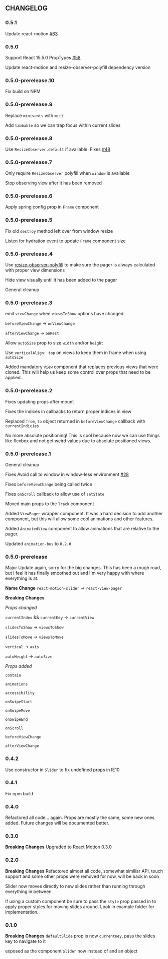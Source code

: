 ## CHANGELOG
### 0.5.1
Update react-motion [#63](https://github.com/souporserious/react-view-pager/pull/63)

### 0.5.0
Support React 15.5.0 PropTypes [#58](https://github.com/souporserious/react-view-pager/pull/58)

Update react-motion and resize-observer-polyfill dependency version

### 0.5.0-prerelease.10
Fix build on NPM

### 0.5.0-prerelease.9
Replace `minivents` with `mitt`

Add `tabbable` so we can trap focus within current slides

### 0.5.0-prerelease.8
Use `ResizeObserver.default` if available. Fixes [#48](https://github.com/souporserious/react-view-pager/issues/48)

### 0.5.0-prerelease.7
Only require `ResizeObserver` polyfill when `window` is available

Stop observing view after it has been removed

### 0.5.0-prerelease.6
Apply spring config prop in `Frame` component

### 0.5.0-prerelease.5
Fix old `destroy` method left over from window resize

Listen for hydration event to update `Frame` component size

### 0.5.0-prerelease.4
Use [resize-observer-polyfill](https://github.com/que-etc/resize-observer-polyfill) to make sure the pager is always calculated with proper view dimensions

Hide view visually until it has been added to the pager

General cleanup

### 0.5.0-prerelease.3
emit `viewChange` when `viewsToShow` options have changed

`beforeViewChange` -> `onViewChange`

`afterViewChange` -> `onRest`

Allow `autoSize` prop to size `width` and/or `height`

Use `verticalAlign: top` on views to keep them in frame when using `autoSize`

Added mandatory `View` component that replaces previous views that were cloned. This will help us keep some control over props that need to be applied.

### 0.5.0-prerelease.2
Fixes updating props after mount

Fixes the indices in callbacks to return proper indices in view

Replaced `from`, `to` object returned in `beforeViewChange` callback with `currentIndicies`

No more absolute positioning! This is cool because now we can use things like flexbox and not get weird values due to absolute positioned views.

### 0.5.0-prerelease.1
General cleanup

Fixes Avoid call to window in window-less environment [#28](https://github.com/souporserious/react-view-pager/pull/28)

Fixes `beforeViewChange` being called twice

Fixes `onScroll` callback to allow use of `setState`

Moved main props to the `Track` component

Added `ViewPager` wrapper component. It was a hard decision to add another component, but this will allow some cool animations and other features.

Added `AnimatedView` component to allow animations that are relative to the pager.

Updated `animation-bus` to `0.2.0`

### 0.5.0-prerelease
Major Update again, sorry for the big changes. This has been a rough road, but I feel it has finally smoothed out and I'm very happy with where everything is at.

**Name Change**
`react-motion-slider` -> `react-view-pager`

**Breaking Changes**

*Props changed*

`currentIndex` && `currentKey` -> `currentView`

`slidesToShow` -> `viewsToShow`

`slidesToMove` -> `viewsToMove`

`vertical` -> `axis`

`autoHeight` -> `autoSize`

*Props added*

`contain`

`animations`

`accessibility`

`onSwipeStart`

`onSwipeMove`

`onSwipeEnd`

`onScroll`

`beforeViewChange`

`afterViewChange`

### 0.4.2
Use constructor in `Slider` to fix undefined props in IE10

### 0.4.1
Fix npm build

### 0.4.0
Refactored all code... again. Props are mostly the same, some new ones added. Future changes will be documented better.

### 0.3.0
**Breaking Changes**
Upgraded to React Motion 0.3.0

### 0.2.0
**Breaking Changes**
Refactored almost all code, somewhat similiar API, touch support and some other props were removed for now, will be back in soon

Slider now moves directly to new slides rather than running through everything in between

If using a custom component be sure to pass the `style` prop passed in to apply proper styles for moving slides around. Look in example folder for implementation.

### 0.1.0
**Breaking Changes**
`defaultSlide` prop is now `currentKey`, pass the slides key to navigate to it

exposed as the component `Slider` now instead of and an object

